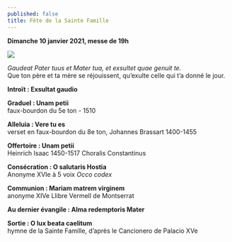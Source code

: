 ```yaml
---
published: false
title: Fête de la Sainte Famille
---
```

**Dimanche 10 janvier 2021, messe de 19h**  

![]({{site.baseurl}}/images/Sainte%20Famille.jpg)

*Gaudeat Pater tuus et Mater tua, et exsultet quae genuit te.*  
Que ton père et ta mère se réjouissent, qu’exulte celle qui t’a donné le jour.

**Introït : Exsultat gaudio**

**Graduel : Unam petii**  
faux-bourdon du 5e ton - 1510 

**Alleluia : Vere tu es**  
verset en faux-bourdon du 8e ton, Johannes Brassart 1400-1455

**Offertoire : Unam petii**  
Heinrich Isaac 1450-1517 Choralis Constantinus

**Consécration : O salutaris Hostia**  
Anonyme XVIe à 5 voix *Occo codex*

**Communion : Mariam matrem virginem**  
anonyme XIVe Llibre Vermell de Montserrat

**Au dernier évangile : Alma redemptoris Mater**  

**Sortie : O lux beata caelitum**  
hymne de la Sainte Famille, d’après le Cancionero de Palacio XVe